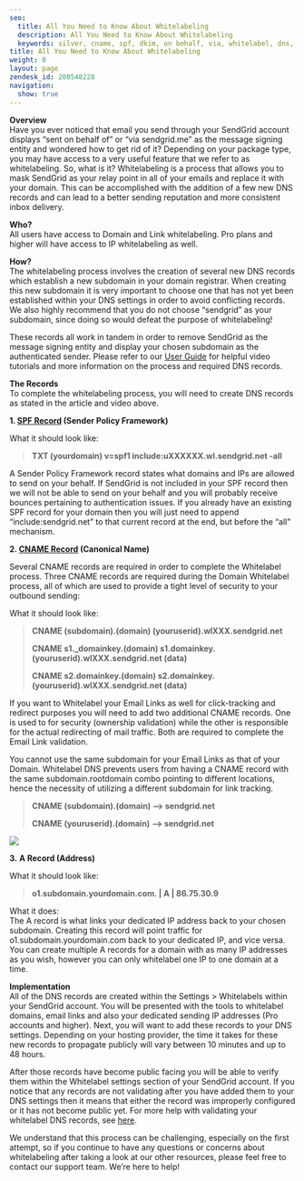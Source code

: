 ```yaml
---
seo:
  title: All You Need to Know About Whitelabeling
  description: All You Need to Know About Whitelabeling
  keywords: silver, cname, spf, dkim, on behalf, via, whitelabel, dns, IP, account, txt
title: All You Need to Know About Whitelabeling
weight: 0
layout: page
zendesk_id: 200548228
navigation:
  show: true
---
```


 **Overview**  
Have you ever noticed that email you send through your SendGrid account displays “sent on behalf of” or “via sendgrid.me” as the message signing entity and wondered how to get rid of it?  Depending on your package type, you may have access to a very useful feature that we refer to as whitelabeling. So, what is it? Whitelabeling is a process that allows you to mask SendGrid as your relay point in all of your emails and replace it with your domain. This can be accomplished with the addition of a few new DNS records and can lead to a better sending reputation and more consistent inbox delivery.

**Who?**  
All users have access to Domain and Link whitelabeling. Pro plans and higher will have access to IP whitelabeling as well.

**How?**  
The whitelabeling process involves the creation of several new DNS records which establish a new subdomain in your domain registrar. When creating this new subdomain it is very important to choose one that has not yet been established within your DNS settings in order to avoid conflicting records. We also highly recommend that you do not choose “sendgrid” as your subdomain, since doing so would defeat the purpose of whitelabeling!

These records all work in tandem in order to remove SendGrid as the message signing entity and display your chosen subdomain as the authenticated sender. Please refer to our [User Guide]({{root_url}}/User_Guide/Settings/Whitelabel/index.html) for helpful video tutorials and more information on the process and required DNS records.

**The Records**  
To complete the whitelabeling process, you will need to create DNS records as stated in the article and video above.

**1.  [SPF Record](http://en.wikipedia.org/wiki/Sender_Policy_Framework) (Sender Policy Framework)**

What it should look like:

> **TXT (yourdomain) v=spf1 include:uXXXXXX.wl.sendgrid.net -all**

A Sender Policy Framework record states what domains and IPs are allowed to send on your behalf. If SendGrid is not included in your SPF record then we will not be able to send on your behalf and you will probably receive bounces pertaining to authentication issues. If you already have an existing SPF record for your domain then you will just need to append “include:sendgrid.net” to that current record at the end, but before the “all” mechanism.

**2. [CNAME Record](http://en.wikipedia.org/wiki/CNAME) (Canonical Name)**

Several CNAME records are required in order to complete the Whitelabel process. Three CNAME records are required during the Domain Whitelabel process, all of which are used to provide a tight level of security to your outbound sending:

What it should look like:

> **CNAME (subdomain).(domain) (youruserid).wlXXX.sendgrid.net**
>
> **CNAME s1.\_domainkey.(domain) s1.domainkey.(youruserid).wlXXX.sendgrid.net (data)**
>
> **CNAME s2.domainkey.(domain) s2.domainkey.(youruserid).wlXXX.sendgrid.net (data)**

If you want to Whitelabel your Email Links as well for click-tracking and redirect purposes you will need to add two additional CNAME records. One is used to for security (ownership validation) while the other is responsible for the actual redirecting of mail traffic. Both are required to complete the Email Link validation.

You cannot use the same subdomain for your Email Links as that of your Domain. Whitelabel DNS prevents users from having a CNAME record with the same subdomain.rootdomain combo pointing to different locations, hence the necessity of utilizing a different subdomain for link tracking.

> **CNAME (subdomain).(domain) --> sendgrid.net**
>
> **CNAME (youruserid).(domain) --> sendgrid.net**

![]({{root_url}}/images/WhitelabelCNAME.png)

**3.** **A Record (Address)**

What it should look like:

> **o1.subdomain.yourdomain.com. | A | 86.75.30.9**

What it does:  
The A record is what links your dedicated IP address back to your chosen subdomain. Creating this record will point traffic for o1.subdomain.yourdomain.com back to your dedicated IP, and vice versa. You can create multiple A records for a domain with as many IP addresses as you wish, however you can only whitelabel one IP to one domain at a time.

**Implementation**  
All of the DNS records are created within the Settings > Whitelabels within your SendGrid account. You will be presented with the tools to whitelabel domains, email links and also your dedicated sending IP addresses (Pro accounts and higher). Next, you will want to add these records to your DNS settings. Depending on your hosting provider, the time it takes for these new records to propagate publicly will vary between 10 minutes and up to 48 hours.

After those records have become public facing you will be able to verify them within the Whitelabel settings section of your SendGrid account. If you notice that any records are not validating after you have added them to your DNS settings then it means that either the record was improperly configured or it has not become public yet. For more help with validating your whitelabel DNS records, see [here]({{root_url}}/Classroom/Troubleshooting/Authentication/i_have_created_dns_records_but_the_whitelabel_wizard_is_not_validating_them.html).

We understand that this process can be challenging, especially on the first attempt, so if you continue to have any questions or concerns about whitelabeling after taking a look at our other resources, please feel free to contact our support team. We’re here to help!
